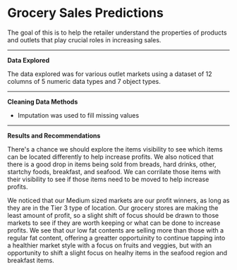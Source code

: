 # Grocery Sales Predictions
The goal of this is to help the retailer understand the properties of products and outlets that play crucial roles in increasing sales.

---

**Data Explored**

The data explored was for various outlet markets using a dataset of 12 columns of 5 numeric data types and 7 object types.

---
**Cleaning Data Methods**

* Imputation was used to fill missing values

---

**Results and Recommendations** 

There's a chance we should explore the items visibility to see which items can be located differently to help increase profits. We also noticed that there is a good drop in items being sold from breads, hard drinks, other, startchy foods, breakfast, and seafood. We can corrilate those items with their visibility to see if those items need to be moved to help increase profits. 

We noticed that our Medium sized markets are our profit winners, as long as they are in the Tier 3 type of location. Our grocery stores are making the least amount of profit, so a slight shift of focus should be drawn to those markets to see if they are worth keeping or what can be done to increase profits. We see that our low fat contents are selling more than those with a regular fat content, offering a greatter opportuinity to continue tapping into a healthier market style with a focus on fruits and veggies, but with an opportunity to shift a slight focus on healhy items in the seafood region and breakfast items. 
